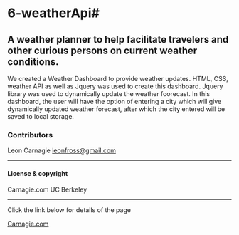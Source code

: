 # 6-weatherApi# 

## A weather planner to help facilitate travelers and other curious persons on current weather conditions.  

We created a Weather Dashboard to provide weather updates. HTML, CSS, weather API as well as Jquery was used to create this dashboard. Jquery library was used to dynamically update the weather foorecast. In this dashboard, the user will have the option of entering a city which will give dynamically updated weather forecast, after which the city entered will be saved to local storage. 

### Contributors

Leon Carnagie <leonfross@gmail.com>

---

#### License & copyright

Carnagie.com UC Berkeley

---

Click the link below for details of the page

[Carnagie.com](https://github.com/Leon0917/6-weatherApi)
